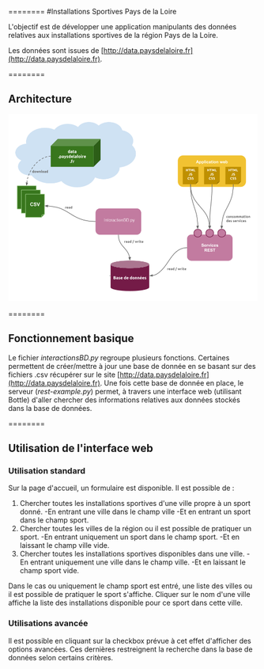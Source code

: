 ========
#Installations Sportives Pays de la Loire 


L'objectif est de développer une application manipulants des données relatives aux installations sportives de la région Pays de la Loire.

Les données sont issues de [http://data.paysdelaloire.fr](http://data.paysdelaloire.fr).

========
## Architecture

![architecture.png](img/architecture.png)

========
## Fonctionnement basique

Le fichier *interactionsBD.py* regroupe plusieurs fonctions.
Certaines permettent de créer/mettre à jour une base de donnée en se basant sur des fichiers .csv récupérer sur le site [http://data.paysdelaloire.fr](http://data.paysdelaloire.fr).
Une fois cette base de donnée en place, le serveur (*rest-example.py*) permet, à travers une interface web (utilisant Bottle) d'aller chercher des informations relatives aux données stockés dans la base de données.

========
## Utilisation de l'interface web



### Utilisation standard

Sur la page d'accueil, un formulaire est disponible. Il est possible de : 

1. Chercher toutes les installations sportives d'une ville propre à un sport donné.
  -En entrant une ville dans le champ ville 
  -Et en entrant un sport dans le champ sport.
2. Chercher toutes les villes de la région ou il est possible de pratiquer un sport.
  -En entrant uniquement un sport dans le champ sport.
  -Et en laissant le champ ville vide.
3. Chercher toutes les installations sportives disponibles dans une ville.
  -En entrant uniquement une ville dans le champ ville.
  -Et en laissant le champ sport vide.

Dans le cas ou uniquement le champ sport est entré, une liste des villes ou il est possible de pratiquer le sport s'affiche. Cliquer sur le nom d'une ville affiche la liste des installations disponible pour ce sport dans cette ville.

### Utilisations avancée

Il est possible en cliquant sur la checkbox prévue à cet effet d'afficher des options avancées.
Ces dernières restreignent la recherche dans la base de données selon certains critères.
